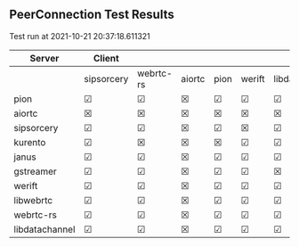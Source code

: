 ## PeerConnection Test Results
Test run at 2021-10-21 20:37:18.611321

| Server      | Client      |             |             |             |             |             |
|-------------|-------------|-------------|-------------|-------------|-------------|-------------|
|             | sipsorcery  | webrtc-rs   | aiortc      | pion        | werift      | libdatachannel|
| pion        | &#9745;     | &#9745;     | &#x2612;    | &#9745;     | &#9745;     | &#9745;     |
| aiortc      | &#x2612;    | &#x2612;    | &#x2612;    | &#x2612;    | &#x2612;    | &#x2612;    |
| sipsorcery  | &#9745;     | &#9745;     | &#x2612;    | &#9745;     | &#x2612;    | &#9745;     |
| kurento     | &#9745;     | &#x2612;    | &#x2612;    | &#x2612;    | &#9745;     | &#9745;     |
| janus       | &#9745;     | &#9745;     | &#x2612;    | &#9745;     | &#9745;     | &#9745;     |
| gstreamer   | &#9745;     | &#9745;     | &#x2612;    | &#9745;     | &#9745;     | &#x2612;    |
| werift      | &#9745;     | &#9745;     | &#x2612;    | &#9745;     | &#9745;     | &#9745;     |
| libwebrtc   | &#9745;     | &#9745;     | &#x2612;    | &#9745;     | &#9745;     | &#9745;     |
| webrtc-rs   | &#9745;     | &#9745;     | &#x2612;    | &#9745;     | &#9745;     | &#9745;     |
| libdatachannel| &#9745;     | &#9745;     | &#x2612;    | &#9745;     | &#9745;     | &#9745;     |
